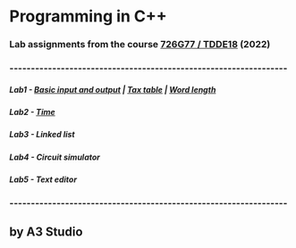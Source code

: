 # Programming in C++

### Lab assignments from the course [726G77 / TDDE18](https://www.ida.liu.se/~TDDE18/current/info/index.en.shtml) (2022)
### -----------------------------------------------------------------

##### Lab1 - [Basic input and output](https://gitlab.liu.se/jacla554/726g77/-/blob/main/Lab1/lab1a.cpp) | [Tax table](https://gitlab.liu.se/jacla554/726g77/-/blob/main/Lab1/lab1b.cpp) | [Word length](https://gitlab.liu.se/jacla554/726g77/-/blob/main/Lab1/lab1c.cpp)
##### Lab2 - [Time](https://gitlab.liu.se/jacla554/726g77/-/tree/main/Lab2)
##### Lab3 - Linked list
##### Lab4 - Circuit simulator
##### Lab5 - Text editor

### -----------------------------------------------------------------


## by A3 Studio
